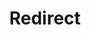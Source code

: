 ﻿---
layout: src/layouts/Redirect.astro
title: Redirect
redirect: https://yamldoc.liuyan.wang/docs/packaging-applications/package-repositories/guides/container-registries/google-container-registry
pubDate:  2023-01-01
navSearch: false
navSitemap: false
navMenu: false
---
